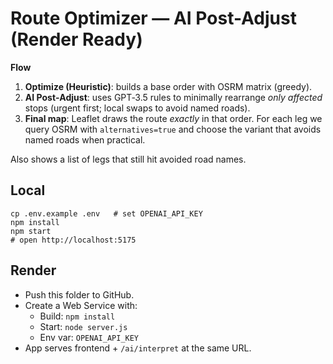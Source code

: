 
# Route Optimizer — AI Post-Adjust (Render Ready)

**Flow**
1) **Optimize (Heuristic)**: builds a base order with OSRM matrix (greedy).  
2) **AI Post‑Adjust**: uses GPT‑3.5 rules to minimally rearrange *only affected* stops (urgent first; local swaps to avoid named roads).  
3) **Final map**: Leaflet draws the route *exactly* in that order. For each leg we query OSRM with `alternatives=true` and choose the variant that avoids named roads when practical.

Also shows a list of legs that still hit avoided road names.

## Local
```
cp .env.example .env   # set OPENAI_API_KEY
npm install
npm start
# open http://localhost:5175
```

## Render
- Push this folder to GitHub.
- Create a Web Service with:
  - Build: `npm install`
  - Start: `node server.js`
  - Env var: `OPENAI_API_KEY`
- App serves frontend + `/ai/interpret` at the same URL.
